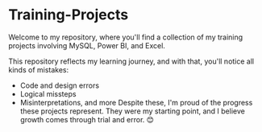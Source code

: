 # Training-Projects
Welcome to my repository, where you'll find a collection of my training projects involving MySQL, Power BI, and Excel.

This repository reflects my learning journey, and with that, you'll notice all kinds of mistakes:

- Code and design errors
- Logical missteps
- Misinterpretations, and more
Despite these, I'm proud of the progress these projects represent. They were my starting point, and I believe growth comes through trial and error. 😊
